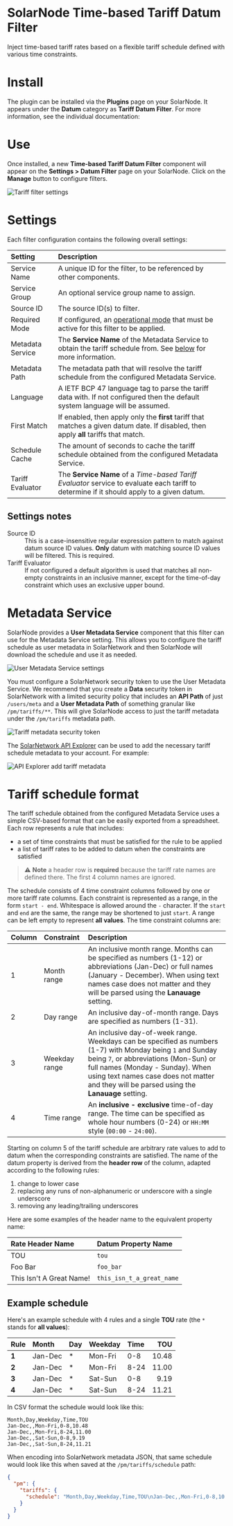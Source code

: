 # SolarNode Time-based Tariff Datum Filter

Inject time-based tariff rates based on a flexible tariff schedule defined with various time
constraints.

# Install

The plugin can be installed via the **Plugins** page on your SolarNode. It appears under the
**Datum** category as **Tariff Datum Filter**. For more information, see the individual
documentation:

# Use

Once installed, a new **Time-based Tariff Datum Filter** component will appear on the 
**Settings > Datum Filter** page on your SolarNode. Click on the **Manage** button to configure 
filters.

![Tariff filter settings](docs/solarnode-tariff-filter-settings.png)

# Settings

Each filter configuration contains the following overall settings:

| Setting            | Description                                                       |
|:-------------------|:------------------------------------------------------------------|
| Service Name       | A unique ID for the filter, to be referenced by other components. |
| Service Group      | An optional service group name to assign. |
| Source ID          | The source ID(s) to filter. |
| Required Mode      | If configured, an [operational mode](https://github.com/SolarNetwork/solarnetwork/wiki/SolarNode-Operational-Modes) that must be active for this filter to be applied. |
| Metadata Service   | The **Service Name** of the Metadata Service to obtain the tariff schedule from. See [below](#metadata-service) for more information. |
| Metadata Path      | The metadata path that will resolve the tariff schedule from the configured Metadata Service. |
| Language           | A IETF BCP 47 language tag to parse the tariff data with. If not configured then the default system language will be assumed.
| First Match        | If enabled, then apply only the **first** tariff that matches a given datum date. If disabled, then apply **all** tariffs that match. |
| Schedule Cache     | The amount of seconds to cache the tariff schedule obtained from the configured Metadata Service.
| Tariff Evaluator   | The **Service Name** of a _Time-based Tariff Evaluator_ service to evaluate each tariff to determine if it should apply to a given datum. |

## Settings notes

<dl>
	<dt>Source ID</dt>
	<dd>This is a case-insensitive regular expression pattern to match against datum source ID values.
	<b>Only</b> datum with matching source ID values will be filtered. This is required.</dd>
	<dt>Tariff Evaluator</dt>
	<dd>If not configured a default algorithm is used that matches all non-empty constraints in an 
	inclusive manner, except for the time-of-day constraint which uses an exclusive upper bound.</dd>
</dl>

# Metadata Service

SolarNode provides a **User Metadata Service** component that this filter can use for the Metadata
Service setting. This allows you to configure the tariff schedule as user metadata in SolarNetwork
and then SolarNode will download the schedule and use it as needed.

![User Metadata Service settings](docs/solarnode-user-metadata-settings.png)

You must configure a SolarNetwork security token to use the User Metadata Service. We recommend
that you create a **Data** security token in SolarNetwork with a limited security policy that includes an **API Path** of just `/users/meta` and a **User Metadata Path** of something granular like `/pm/tariffs/**`. This will give SolarNode access to just the tariff metadata under the `/pm/tariffs` metadata path.

![Tariff metadata security token](docs/solaruser-tariff-metadata-security-token.png)

The [SolarNetwork API Explorer][api-explorer] can be used to add the necessary tariff schedule
metadata to your account. For example:

![API Explorer add tariff metadata](docs/api-explorer-add-tariff-user-metdata.png)

# Tariff schedule format

The tariff schedule obtained from the configured Metadata Service uses a simple CSV-based format
that can be easily exported from a spreadsheet. Each row represents a rule that includes:

 * a set of time constraints that must be satisfied for the rule to be applied
 * a list of tariff rates to be added to datum when the constraints are satisfied

> :warning: **Note** a header row is **required** because the tariff rate names are defined there.
> The first 4 column names are ignored.

The schedule consists of 4 time constraint columns followed by one or more tariff rate columns. Each
constraint is represented as a range, in the form `start - end`. Whitespace is allowed around the
`-` character. If the `start` and `end` are the same, the range may be shortened to just `start`. A
range can be left empty to represent **all values**. The time constraint columns are:

| Column | Constraint | Description |
|:-------|:-----------|:------------|
| 1      | Month range | An inclusive month range. Months can be specified as numbers (1-12) or abbreviations (Jan-Dec) or full names (January - December). When using text names case does not matter and they will be parsed using the **Lanauage** setting. |
| 2      | Day range | An inclusive day-of-month range. Days are specified as numbers (1-31). |
| 3      | Weekday range | An inclusive day-of-week range. Weekdays can be specified as numbers (1-7) with Monday being `1` and Sunday being `7`, or abbreviations (Mon-Sun) or full names (Monday - Sunday). When using text names case does not matter and they will be parsed using the **Lanauage** setting. |
| 4      | Time range | An **inclusive - exclusive** time-of-day range. The time can be specified as whole hour numbers (0-24) or `HH:MM` style (`00:00` - `24:00`). |

Starting on column 5 of the tariff schedule are arbitrary rate values to add to datum when the 
corresponding constraints are satisfied. The name of the datum property is derived from the **header
row** of the column, adapted according to the following rules:

 1. change to lower case
 2. replacing any runs of non-alphanumeric or underscore with a single underscore
 3. removing any leading/trailing underscores
 
Here are some examples of the header name to the equivalent property name:

| Rate Header Name         | Datum Property Name |
|:-------------------------|:--------------------|
| TOU                      | `tou`               |
| Foo Bar                  | `foo_bar`           |
| This Isn't A Great Name! | `this_isn_t_a_great_name` |

## Example schedule

Here's an example schedule with 4 rules and a single **TOU** rate (the `*` stands for **all values**):

| Rule  | Month   | Day | Weekday | Time |   TOU |
|:------|:--------|:----|:--------|:-----|------:|
| **1** | Jan-Dec | *   | Mon-Fri | 0-8  | 10.48 |
| **2** | Jan-Dec | *   | Mon-Fri | 8-24 | 11.00 |
| **3** | Jan-Dec | *   | Sat-Sun | 0-8  |  9.19 |
| **4** | Jan-Dec | *   | Sat-Sun | 8-24 | 11.21 |


In CSV format the schedule would look like this:

```csv
Month,Day,Weekday,Time,TOU
Jan-Dec,,Mon-Fri,0-8,10.48
Jan-Dec,,Mon-Fri,8-24,11.00
Jan-Dec,,Sat-Sun,0-8,9.19
Jan-Dec,,Sat-Sun,8-24,11.21
```

When encoding into SolarNetwork metadata JSON, that same schedule would look like this when saved
at the `/pm/tariffs/schedule` path:

```json
{
  "pm": {
    "tariffs": {
      "schedule": "Month,Day,Weekday,Time,TOU\nJan-Dec,,Mon-Fri,0-8,10.48\nJan-Dec,,Mon-Fri,8-24,11.00\nJan-Dec,,Sat-Sun,0-8,9.19\nJan-Dec,,Sat-Sun,8-24,11.21"
    }
  }
}
```

[api-explorer]: https://go.solarnetwork.net/dev/api/
